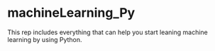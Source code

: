 # machineLearning_Py

This rep includes everything that can help you start leaning machine learning by using Python.